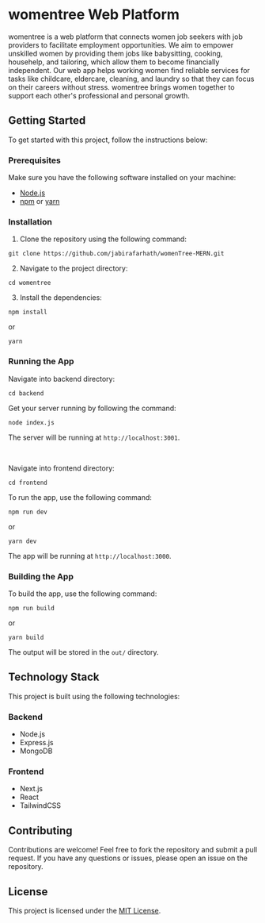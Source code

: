 # womentree Web Platform

womentree is a web platform that connects women job seekers with job providers to facilitate employment opportunities. We aim to empower unskilled women by providing them jobs like babysitting, cooking, househelp, and tailoring, which allow them to become financially independent. Our web app helps working women find reliable services for tasks like childcare, eldercare, cleaning, and laundry so that they can focus on their careers without stress. womentree brings women together to support each other's professional and personal growth.

## Getting Started

To get started with this project, follow the instructions below:

### Prerequisites

Make sure you have the following software installed on your machine:

- [Node.js](https://nodejs.org/en/)
- [npm](https://www.npmjs.com/) or [yarn](https://yarnpkg.com/)

### Installation

1. Clone the repository using the following command:

```
git clone https://github.com/jabirafarhath/womenTree-MERN.git
```

2. Navigate to the project directory:

```
cd womentree

```

3. Install the dependencies:

```
npm install
```

or

```
yarn
```

### Running the App

Navigate into backend directory:

```
cd backend
```

Get your server running by following the command:

```
node index.js
```

The server will be running at `http://localhost:3001`.

<br>

Navigate into frontend directory:

```
cd frontend
```

To run the app, use the following command:

```
npm run dev
```

or

```
yarn dev
```

The app will be running at `http://localhost:3000`.

### Building the App

To build the app, use the following command:

```
npm run build
```

or

```
yarn build
```

The output will be stored in the `out/` directory.

## Technology Stack

This project is built using the following technologies:

### Backend

- Node.js
- Express.js
- MongoDB

### Frontend

- Next.js
- React
- TailwindCSS

## Contributing

Contributions are welcome! Feel free to fork the repository and submit a pull request. If you have any questions or issues, please open an issue on the repository.

## License

This project is licensed under the [MIT License](LICENSE).
